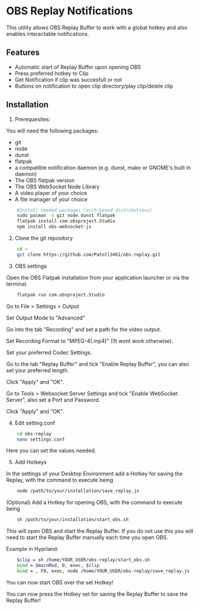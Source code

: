 
# OBS Replay Notifications

This utility allows OBS Replay Buffer to work with a global hotkey and also enables interactable notifications.


## Features

- Automatic start of Replay Buffer upon opening OBS
- Press preferred hotkey to Clip
- Get Notification if clip was succesfull or not
- Buttons on notification to open clip directory/play clip/delete clip


## Installation

1. Prerequesites:

You will need the following packages:
- git
- node
- dunst
- flatpak
- a compatible notification daemon (e.g. dunst, mako or GNOME's built in daemon)
- The OBS flatpak version
- The OBS WebSocket Node Library
- A video player of your choice
- A file manager of your choice

```bash
    #Install needed packages (arch-based distributions)
    sudo pacman -S git node dunst flatpak
    flatpak install com.obsproject.Studio
    npm install obs-websocket-js
```



2. Clone the git repository

```bash
    cd ~
    git clone https://github.com/Patoll3461/obs-replay.git
```



3. OBS settings

Open the OBS Flatpak installation from your application launcher or via the terminal.

```bash
    flatpak run com.obsproject.Studio
```
Go to File > Settings > Output

Set Output Mode to "Advanced"

Go into the tab "Recording" and set a path for the video output.

Set Recording Format to "MPEG-4(.mp4)" (!It wont work otherwise).

Set your preferred Codec Settings.

Go to the tab "Replay Buffer" and tick "Enable Replay Buffer", you can also set your preferred length.

Click "Apply" and "OK".

Go to Tools > Websocket Server Settings and tick "Enable WebSocket Server", also set a Port and Password.

Click "Apply" and "OK".



4. Edit setting.conf

```bash
    cd obs-replay
    nano settings.conf
```
Here you can set the values needed.



5. Add Hotkeys

In the settings of your Desktop Environment add a Hotkey for saving the Replay, with the command to execute being 

```bash
    node /path/to/your/installation/save_replay.js
```

(Optional) Add a Hotkey for opening OBS, with the command to execute being

```bash
    sh /path/to/your/installation/start_obs.sh
```
This will open OBS and start the Replay Buffer. If you do not use this you will need to start the Replay Buffer manually each time you open OBS.

Example in Hyprland:

```bash
    $clip = sh /home/YOUR_USER/obs-replay/start_obs.sh
    bind = $mainMod, O, exec, $clip
    bind = , F8, exec, node /home/YOUR_USER/obs-replay/save_replay.js
```

You can now start OBS over the set Hotkey!

You can now press the Hotkey set for saving the Replay Buffer to save the Replay Buffer!

